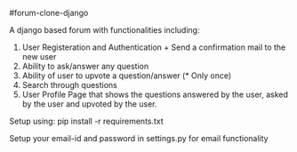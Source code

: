 #forum-clone-django

A django based forum with functionalities including:
1. User Registeration and Authentication + Send a confirmation mail to the new user
2. Ability to ask/answer any question
3. Ability of user to upvote a question/answer (* Only once)
4. Search through questions
5. User Profile Page that shows the questions answered by the user, asked by the user and upvoted by the user.

Setup using:
pip install -r requirements.txt

Setup your email-id and password in settings.py for email functionality

